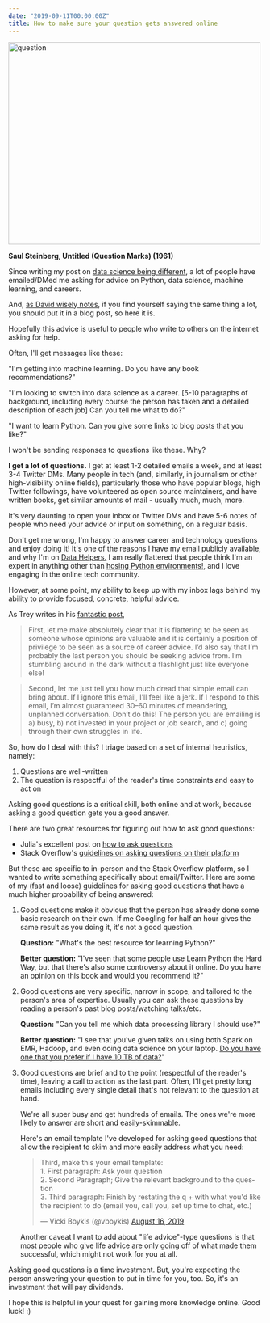 ```yaml
---
date: "2019-09-11T00:00:00Z"
title: How to make sure your question gets answered online
---
```


 <img src="https://raw.githubusercontent.com/veekaybee/veekaybee.github.io/master/images/question.png" alt="question" height="400" width="500"> 
 
**Saul Steinberg, Untitled (Question Marks) (1961)**

<meta name="twitter:card" content="summary">
<meta name="twitter:site" content="@vboykis">
<meta name="twitter:creator" content="@vboykis">
<meta name="twitter:title" content="Asking good questions online">
<meta name="twitter:description" content="Getting answers is a skill. Here's how to do it.">
<meta name="twitter:image" content="https://raw.githubusercontent.com/veekaybee/veekaybee.github.io/master/images/question.png">

Since writing my post on [data science being different](https://veekaybee.github.io/2019/02/13/data-science-is-different/), a lot of people have emailed/DMed me asking for advice on Python, data science, machine learning, and careers.  

And, [as David wisely notes](https://twitter.com/drob/status/928447584712253440), if you find yourself saying the same thing a lot, you should put it in a blog post, so here it is. 

Hopefully this advice is useful to people who write to others on the internet asking for help. 

Often, I'll get messages like these: 

"I'm getting into machine learning. Do you have any book recommendations?"

"I'm looking to switch into data science as a career.
[5-10 paragraphs of background, including every course the person has taken and a detailed description of each job] Can you tell me what to do?"

"I want to learn Python. Can you give some links to blog posts that you like?"

I won't be sending responses to questions like these. Why? 

**I get a lot of questions.** I get at least 1-2 detailed emails a week, and at least 3-4 Twitter DMs. Many people in tech (and, similarly, in journalism or other high-visibility online fields), particularly those who have popular blogs, high Twitter followings, have volunteered as open source maintainers, and have written books, get similar amounts of mail - usually much, much, more.

It's very daunting to open your inbox or Twitter DMs and have 5-6 notes of people who need your advice or input on something, on a regular basis. 

Don't get me wrong, I'm happy to answer career and technology questions and enjoy doing it! It's one of the reasons I have my email publicly available, and why I'm on [Data Helpers.](https://www.datahelpers.org/) I am really flattered that people think I'm an expert in anything other than [hosing Python environments!](https://veekaybee.github.io/2018/03/12/installing-python-is-hard/), and I love engaging in the online tech community. 

However, at some point, my ability to keep up with my inbox lags behind my ability to provide focused, concrete, helpful advice. 

As Trey writes in his [fantastic post](https://medium.com/@treycausey/do-you-have-time-for-a-quick-chat-c3f7e46de89d), 

> First, let me make absolutely clear that it is flattering to be seen as someone whose opinions are valuable and it is certainly a position of privilege to be seen as a source of career advice. I’d also say that I’m probably the last person you should be seeking advice from. I’m stumbling around in the dark without a flashlight just like everyone else!

> Second, let me just tell you how much dread that simple email can bring about. If I ignore this email, I’ll feel like a jerk. If I respond to this email, I’m almost guaranteed 30–60 minutes of meandering, unplanned conversation. Don’t do this! The person you are emailing is a) busy, b) not invested in your project or job search, and c) going through their own struggles in life. 

So, how do I deal with this? I triage based on a set of internal heuristics, namely: 

1. Questions are well-written
2. The question is respectful of the reader's time constraints and easy to act on

Asking good questions is a critical skill, both online and at work, because asking a good question gets you a good answer. 

There are two great resources for figuring out how to ask good questions: 

+ Julia's excellent post on [how to ask questions](https://jvns.ca/blog/good-questions/)
+ Stack Overflow's [guidelines on asking questions on their platform](https://stackoverflow.com/help/how-to-ask)

But these are specific to in-person and the Stack Overflow platform, so I wanted to write something specifically about email/Twitter. Here are some of my (fast and loose) guidelines for asking good questions that have a much higher probability of being answered: 

1. Good questions make it obvious that the person has already done some basic research on their own. If me Googling for half an hour gives the same result as you doing it, it's not a good question. 

     **Question:** "What's the best resource for learning Python?"

     **Better question:** "I've seen that some people use Learn Python the Hard Way, but that there's also some controversy about it online. Do you have an opinion on this book and would you recommend it?"

2. Good questions are very specific, narrow in scope, and tailored to the person's area of expertise. Usually you can ask these questions by reading a person's past blog posts/watching talks/etc. 

    **Question:** "Can you tell me which data processing library I should use?"

    **Better question:** "I see that you've given talks on using both Spark on EMR, Hadoop, and even doing data science on your laptop. [Do you have one that you prefer if I have 10 TB of data?](https://veekaybee.github.io/2017/03/20/hadoop-or-laptop)" 

3. Good questions are brief and to the point (respectful of the reader's time), leaving a call to action as the last part. Often, I'll get pretty long emails including every single detail that's not relevant to the question at hand. 

    We're all super busy and get hundreds of emails. The ones we're more likely to answer are short and easily-skimmable.

    Here's an email template I've developed for asking good questions that allow the recipient to skim and more easily address what you need: 

    <blockquote class="twitter-tweet"><p lang="en" dir="ltr">Third, make this your email template: <br>1. First paragraph: Ask your question<br>2. Second Paragraph; Give the relevant background to the question<br>3. Third paragraph: Finish by restating the q + with what you&#39;d like the recipient to do (email you, call you, set up time to chat, etc.)</p>&mdash; Vicki Boykis (@vboykis) <a href="https://twitter.com/vboykis/status/1162185666408648704?ref_src=twsrc%5Etfw">August 16, 2019</a></blockquote> <script async src="https://platform.twitter.com/widgets.js" charset="utf-8"></script> 

    Another caveat I want to add about "life advice"-type questions is that most people who give life advice are only going off of what made them successful, which might not work for you at all. 

Asking good questions is a time investment. But, you're expecting the person answering your question to put in time for you, too. So, it's an investment that will pay dividends.  

I hope this is helpful in your quest for gaining more knowledge online. Good luck! :)


